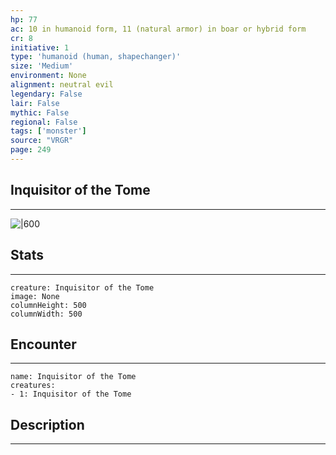```yaml
---
hp: 77
ac: 10 in humanoid form, 11 (natural armor) in boar or hybrid form
cr: 8
initiative: 1
type: 'humanoid (human, shapechanger)'    
size: 'Medium'
environment: None
alignment: neutral evil
legendary: False
lair: False
mythic: False
regional: False
tags: ['monster']
source: "VRGR"
page: 249
---
```


## Inquisitor of the Tome
---

![|600](D:/Program%20Files/5e.tools/img/bestiary/VRGR/Inquisitor%20of%20the%20Tome.jpg)

## Stats
---

```statblock
creature: Inquisitor of the Tome
image: None
columnHeight: 500
columnWidth: 500
```

## Encounter
---

```encounter-table
name: Inquisitor of the Tome
creatures:
- 1: Inquisitor of the Tome
```

## Description
---




